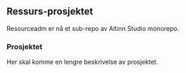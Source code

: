 ## Ressurs-prosjektet

Resourceadm er nå et sub-repo av Altinn Studio monorepo.

### Prosjektet

Her skal komme en lengre beskrivelse av prosjektet.
